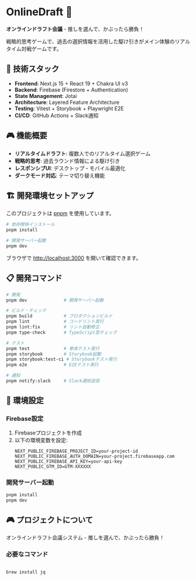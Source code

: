# OnlineDraft 🎯

**オンラインドラフト会議** - 推しを選んで、かぶったら勝負！

戦略的思考ゲームで、過去の選択情報を活用した駆け引きがメイン体験のリアルタイム対戦ゲームです。

## 🚀 技術スタック

- **Frontend**: Next.js 15 + React 19 + Chakra UI v3
- **Backend**: Firebase (Firestore + Authentication)
- **State Management**: Jotai
- **Architecture**: Layered Feature Architecture
- **Testing**: Vitest + Storybook + Playwright E2E
- **CI/CD**: GitHub Actions + Slack通知

## 🎮 機能概要

- **リアルタイムドラフト**: 複数人でのリアルタイム選択ゲーム
- **戦略的思考**: 過去ラウンド情報による駆け引き
- **レスポンシブUI**: デスクトップ・モバイル最適化
- **ダークモード対応**: テーマ切り替え機能

## 🏗 開発環境セットアップ

このプロジェクトは [pnpm](https://pnpm.io/) を使用しています。

```bash
# 依存関係インストール
pnpm install

# 開発サーバー起動
pnpm dev
```

ブラウザで [http://localhost:3000](http://localhost:3000) を開いて確認できます。

## 📋 開発コマンド

```bash
# 開発
pnpm dev              # 開発サーバー起動

# ビルド・チェック
pnpm build            # プロダクションビルド
pnpm lint             # コードリント実行
pnpm lint:fix         # リント自動修正
pnpm type-check       # TypeScript型チェック

# テスト
pnpm test             # 単体テスト実行
pnpm storybook        # Storybook起動
pnpm storybook:test-ci # Storybookテスト実行
pnpm e2e              # E2Eテスト実行

# 通知
pnpm notify:slack     # Slack通知送信
```

## 🔧 環境設定

### Firebase設定
1. Firebaseプロジェクトを作成
2. 以下の環境変数を設定:
   ```
   NEXT_PUBLIC_FIREBASE_PROJECT_ID=your-project-id
   NEXT_PUBLIC_FIREBASE_AUTH_DOMAIN=your-project.firebaseapp.com
   NEXT_PUBLIC_FIREBASE_API_KEY=your-api-key
   NEXT_PUBLIC_GTM_ID=GTM-XXXXXX
   ```

### 開発サーバー起動
```bash
pnpm install
pnpm dev
```

## 🎮 プロジェクトについて
オンラインドラフト会議システム - 推しを選んで、かぶったら勝負！


### 必要なコマンド

```bash

brew install jq

```